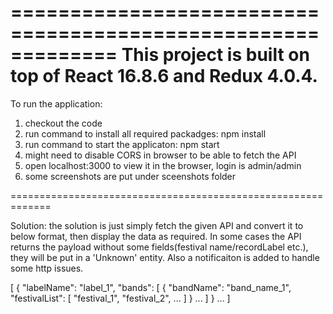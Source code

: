 =============================================================
This project is built on top of React 16.8.6 and Redux 4.0.4.
=============================================================

To run the application:
1. checkout the code
2. run command to install all required packadges: npm install
3. run command to start the applicaton: npm start
4. might need to disable CORS in browser to be able to fetch the API 
5. open localhost:3000 to view it in the browser, login is admin/admin
6. some screenshots are put under sceenshots folder

=============================================================

Solution: the solution is just simply fetch the given API and convert it to below format, then display the data as required. In some cases the API returns the payload without some fields(festival name/recordLabel etc.), they will be put in a 'Unknown' entity. Also a notificaiton is added to handle some http issues.

[
    {
        "labelName": "label_1",
        "bands": [
            {
                "bandName": "band_name_1",
                "festivalList": [
                    "festival_1",
                    "festival_2",
                    ...
                ]
            }
            ...
        ]
    }
    ...
]

